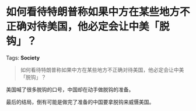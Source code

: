 # 如何看待特朗普称如果中方在某些地方不正确对待美国，他必定会让中美「脱钩」？

Tags: **Society**

> 如何看待特朗普称如果中方在某些地方不正确对待美国，他必定会让中美「脱钩」？

美国喊了很多脱钩的口号，中国却在动手做脱钩的准备。

最后的结局，倒有可能是做完了准备的中国要拿脱钩来威慑美国。



